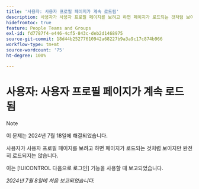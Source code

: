 ```yaml
---
title: '사용자: 사용자 프로필 페이지가 계속 로드됨'
description: 사용자가 사용자 프로필 페이지를 보려고 하면 페이지가 로드되는 것처럼 보이지만 완전히 로드되지는 않습니다.
hidefromtoc: true
feature: People Teams and Groups
exl-id: fd7787f4-e446-4cf5-843c-deb2d1468975
source-git-commit: 18d44b25277610942a68227b9a3a9c17c874b966
workflow-type: tm+mt
source-wordcount: '75'
ht-degree: 100%

---
```


# 사용자: 사용자 프로필 페이지가 계속 로드됨

>[!NOTE]
>
>이 문제는 2024년 7월 18일에 해결되었습니다.

사용자가 사용자 프로필 페이지를 보려고 하면 페이지가 로드되는 것처럼 보이지만 완전히 로드되지는 않습니다.

이는 [!UICONTROL 다음으로 로그인] 기능을 사용할 때 보고되었습니다.

_2024년 7월 8일에 처음 보고되었습니다._
